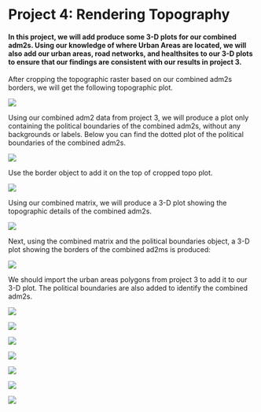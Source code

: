 # Project 4: Rendering Topography

#### In this project, we will add produce some 3-D plots for our combined adm2s. Using our knowledge of where Urban Areas are located, we will also add our urban areas, road networks, and healthsites to our 3-D plots to ensure that our findings are consistent with our results in project 3.

After cropping the topographic raster based on our combined adm2s borders, we will get the following topographic plot. 

![](1_topo_cut.png)

Using our combined adm2 data from project 3, we will produce a plot only containing the political boundaries of the combined adm2s, without any backgrounds or labels. Below you can find the dotted plot of the political boundaries of the combined adm2s. 

![](2_only_borders.png)

Use the border object to add it on the top of cropped topo plot. 

![](2_topo_cut_borders_shown.png)

Using our combined matrix, we will produce a 3-D plot showing the topographic details of the combined adm2s.

![](3_initial_3d.png)

Next, using the combined matrix and the political boundaries object, a 3-D plot showing the borders of the combined ad2ms is produced:

![](4_borders_shown_3d.png)

We should import the urban areas polygons from project 3 to add it to our 3-D plot. The political boundaries are also added to identify the combined adm2s. 

![](5_only_borders_with_urban_areas.png)

![](6_urban_areas.png)

![](8_roads_urban_areas.png)

![](7_urban_areas_healthsites.png)

![](9_roads_healthsites_urban_areas.png)

![](10_primary_urban_area.png)

![](11_all_together.png)




